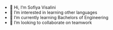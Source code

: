 - 👋 Hi, I’m Sofiya Visalini
- 👀 I’m interested in learning other languages
- 🌱 I’m currently learning Bachelors of Engineering
- 💞️ I’m looking to collaborate on teamwork

<!---
Sofiya Visalini is a ✨ special ✨ repository because its `Smart` (this file) appears on your GitHub profile.
You can click the Preview link to take a look at your changes.
--->
